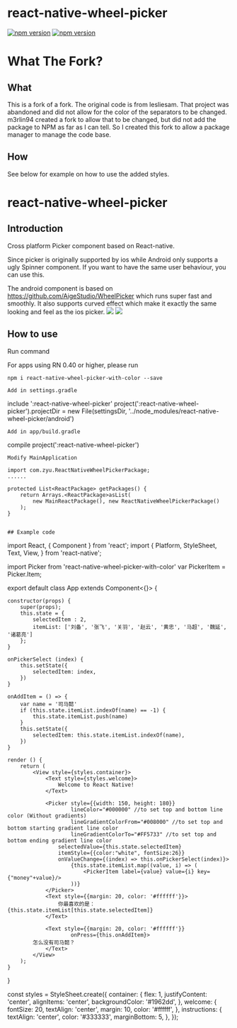 # react-native-wheel-picker
[![npm version](http://img.shields.io/npm/v/react-native-wheel-picker.svg?style=flat-square)](https://npmjs.org/package/react-native-wheel-picker "View this project on npm")
[![npm version](http://img.shields.io/npm/dm/react-native-wheel-picker.svg?style=flat-square)](https://npmjs.org/package/react-native-wheel-picker "View this project on npm")

# What The Fork?
## What
This is a fork of a fork. The original code is from lesliesam. That project was abandoned and did not allow for the color of the separators to be changed. m3rlin94 created a fork to allow that to be changed, but did not add the package to NPM as far as I can tell. So I created this fork to allow a package manager to manage the code base.

## How
See below for example on how to use the added styles.


# react-native-wheel-picker
## Introduction
Cross platform Picker component based on React-native.

Since picker is originally supported by ios while Android only supports a ugly Spinner component. If you want to have the same user behaviour, you can use this.

The android component is based on https://github.com/AigeStudio/WheelPicker which runs super fast and smoothly. It also supports curved effect which make it exactly the same looking and feel as the ios picker.
![](https://raw.githubusercontent.com/lesliesam/react-native-wheel-picker/master/demo.gif)
![](https://raw.githubusercontent.com/lesliesam/react-native-wheel-picker/master/demo_android.gif)

## How to use

Run command

For apps using RN 0.40 or higher, please run
```
npm i react-native-wheel-picker-with-color --save
```
```
Add in settings.gradle
```
include ':react-native-wheel-picker'
project(':react-native-wheel-picker').projectDir = new File(settingsDir, '../node_modules/react-native-wheel-picker/android')
```
Add in app/build.gradle
```
compile project(':react-native-wheel-picker')
```
Modify MainApplication
```
    import com.zyu.ReactNativeWheelPickerPackage;
    ......

    protected List<ReactPackage> getPackages() {
        return Arrays.<ReactPackage>asList(
            new MainReactPackage(), new ReactNativeWheelPickerPackage()
        );
    }
```

## Example code
```
import React, { Component } from 'react';
import {
	Platform,
	StyleSheet,
	Text,
	View,
} from 'react-native';


import Picker from 'react-native-wheel-picker-with-color'
var PickerItem = Picker.Item;

export default class App extends Component<{}> {

	constructor(props) {
		super(props);
		this.state = {
			selectedItem : 2,
			itemList: ['刘备', '张飞', '关羽', '赵云', '黄忠', '马超', '魏延', '诸葛亮']
		};
	}

	onPickerSelect (index) {
		this.setState({
			selectedItem: index,
		})
	}

	onAddItem = () => {
		var name = '司马懿'
		if (this.state.itemList.indexOf(name) == -1) {
			this.state.itemList.push(name)
		}
		this.setState({
			selectedItem: this.state.itemList.indexOf(name),
		})
	}

	render () {
		return (
			<View style={styles.container}>
				<Text style={styles.welcome}>
					Welcome to React Native!
				</Text>
				
				<Picker style={{width: 150, height: 180}}
				        lineColor="#000000" //to set top and bottom line color (Without gradients)
				        lineGradientColorFrom="#008000" //to set top and bottom starting gradient line color
				        lineGradientColorTo="#FF5733" //to set top and bottom ending gradient line color
					selectedValue={this.state.selectedItem}
					itemStyle={{color:"white", fontSize:26}}
					onValueChange={(index) => this.onPickerSelect(index)}>
						{this.state.itemList.map((value, i) => (
							<PickerItem label={value} value={i} key={"money"+value}/>
						))}
				</Picker>
				<Text style={{margin: 20, color: '#ffffff'}}>
					你最喜欢的是：{this.state.itemList[this.state.selectedItem]}
				</Text>

				<Text style={{margin: 20, color: '#ffffff'}}
						onPress={this.onAddItem}>
			怎么没有司马懿？
				</Text>
			</View>
		);
	}
}

const styles = StyleSheet.create({
	container: {
		flex: 1,
		justifyContent: 'center',
		alignItems: 'center',
		backgroundColor: '#1962dd',
	},
	welcome: {
		fontSize: 20,
		textAlign: 'center',
		margin: 10,
		color: '#ffffff',
	},
	instructions: {
		textAlign: 'center',
		color: '#333333',
		marginBottom: 5,
	},
});
```
